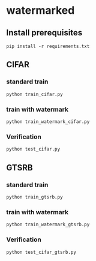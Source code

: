 # watermarked

## Install prerequisites
```
pip install -r requirements.txt
```
## CIFAR
### standard train  
```
python train_cifar.py
```

### train with watermark  

  ```
  python train_watermark_cifar.py
```  
  
### Verification  
  ```
  python test_cifar.py
```  
## GTSRB
### standard train  
```
python train_gtsrb.py
```

### train with watermark  

  ```
  python train_watermark_gtsrb.py
```  
### Verification  
  ```
  python test_cifar_gtsrb.py
  ```